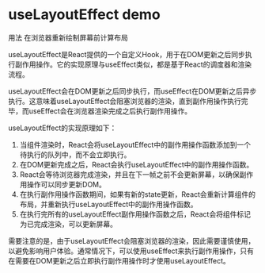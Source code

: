 # useLayoutEffect demo

用法 
在浏览器重新绘制屏幕前计算布局 

useLayoutEffect是React提供的一个自定义Hook，用于在DOM更新之后同步执行副作用操作。它的实现原理与useEffect类似，都是基于React的调度器和渲染流程。

useLayoutEffect会在DOM更新之后同步执行，而useEffect在DOM更新之后异步执行。这意味着useLayoutEffect会阻塞浏览器的渲染，直到副作用操作执行完毕，而useEffect会在浏览器渲染完成之后执行副作用操作。

useLayoutEffect的实现原理如下：
1. 当组件渲染时，React会将useLayoutEffect中的副作用操作函数添加到一个待执行的队列中，而不会立即执行。
2. 在DOM更新完成之后，React会执行useLayoutEffect中的副作用操作函数。
3. React会等待浏览器完成渲染，并且在下一帧之前不会更新屏幕，以确保副作用操作可以同步更新DOM。
4. 在执行副作用操作函数期间，如果有新的state更新，React会重新计算组件的布局，并重新执行useLayoutEffect中的副作用操作函数。
5. 在执行完所有的useLayoutEffect副作用操作函数之后，React会将组件标记为已完成渲染，可以更新屏幕。

需要注意的是，由于useLayoutEffect会阻塞浏览器的渲染，因此需要谨慎使用，以避免影响用户体验。通常情况下，可以使用useEffect来执行副作用操作，只有在需要在DOM更新之后立即执行副作用操作时才使用useLayoutEffect。